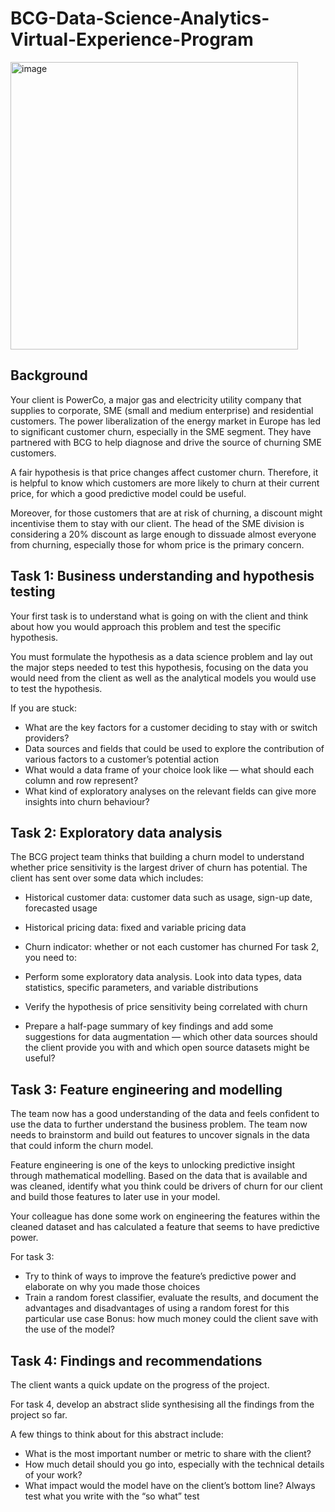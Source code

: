 # BCG-Data-Science-Analytics-Virtual-Experience-Program
<img width="460" alt="image" src="https://github.com/user-attachments/assets/6866ff92-2a00-448e-89b5-d349d757ea76">


## Background
Your client is PowerCo, a major gas and electricity utility company that supplies to corporate, SME (small and medium enterprise) and residential customers. The power liberalization of the energy market in Europe has led to significant customer churn, especially in the SME segment. They have partnered with BCG to help diagnose and drive the source of churning SME customers.

A fair hypothesis is that price changes affect customer churn. Therefore, it is helpful to know which customers are more likely to churn at their current price, for which a good predictive model could be useful.

Moreover, for those customers that are at risk of churning, a discount might incentivise them to stay with our client. The head of the SME division is considering a 20% discount as large enough to dissuade almost everyone from churning, especially those for whom price is the primary concern.

## Task 1: Business understanding and hypothesis testing
Your first task is to understand what is going on with the client and think about how you would approach this problem and test the specific hypothesis.

You must formulate the hypothesis as a data science problem and lay out the major steps needed to test this hypothesis, focusing on the data you would need from the client as well as the analytical models you would use to test the hypothesis.

If you are stuck:

* What are the key factors for a customer deciding to stay with or switch providers?
* Data sources and fields that could be used to explore the contribution of various factors to a customer’s potential action
* What would a data frame of your choice look like — what should each column and row represent?
* What kind of exploratory analyses on the relevant fields can give more insights into churn behaviour?

## Task 2: Exploratory data analysis
The BCG project team thinks that building a churn model to understand whether price sensitivity is the largest driver of churn has potential. The client has sent over some data which includes:

* Historical customer data: customer data such as usage, sign-up date, forecasted usage

* Historical pricing data: fixed and variable pricing data

* Churn indicator: whether or not each customer has churned For task 2, you need to:

* Perform some exploratory data analysis. Look into data types, data statistics, specific parameters, and variable distributions

* Verify the hypothesis of price sensitivity being correlated with churn

* Prepare a half-page summary of key findings and add some suggestions for data augmentation — which other data sources should the client provide you with and which open source datasets might be useful?

## Task 3: Feature engineering and modelling
The team now has a good understanding of the data and feels confident to use the data to further understand the business problem. The team now needs to brainstorm and build out features to uncover signals in the data that could inform the churn model.

Feature engineering is one of the keys to unlocking predictive insight through mathematical modelling. Based on the data that is available and was cleaned, identify what you think could be drivers of churn for our client and build those features to later use in your model.

Your colleague has done some work on engineering the features within the cleaned dataset and has calculated a feature that seems to have predictive power.

For task 3:

* Try to think of ways to improve the feature’s predictive power and elaborate on why you made those choices
* Train a random forest classifier, evaluate the results, and document the advantages and disadvantages of using a random forest for this particular use case
Bonus: how much money could the client save with the use of the model?

## Task 4: Findings and recommendations
The client wants a quick update on the progress of the project.

For task 4, develop an abstract slide synthesising all the findings from the project so far.

A few things to think about for this abstract include:

* What is the most important number or metric to share with the client?
* How much detail should you go into, especially with the technical details of your work?
* What impact would the model have on the client’s bottom line? Always test what you write with the “so what” test
